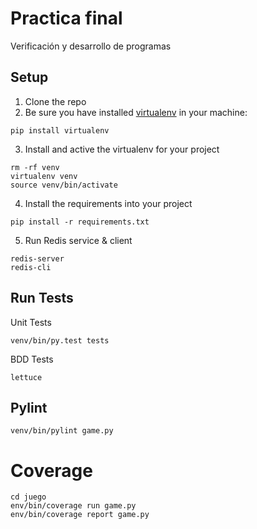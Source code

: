 # Practica final
Verificación y desarrollo de programas

## Setup

1. Clone the repo
2. Be sure you have installed [virtualenv](https://virtualenv.pypa.io/en/latest/) in your machine:
```
pip install virtualenv
```
3. Install and active the virtualenv for your project 
```
rm -rf venv
virtualenv venv
source venv/bin/activate
```
4. Install the requirements into your project
```
pip install -r requirements.txt
```

5. Run Redis service & client
```
redis-server
redis-cli
```

## Run Tests
Unit Tests
```
venv/bin/py.test tests

```
BDD Tests
```
lettuce
```

## Pylint
```
venv/bin/pylint game.py
```

# Coverage
```
cd juego
env/bin/coverage run game.py
env/bin/coverage report game.py
```

